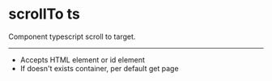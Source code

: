 # scrollTo ts
Component typescript scroll to target.

---

 - Accepts HTML element or id element
 - If doesn't exists container, per default get page